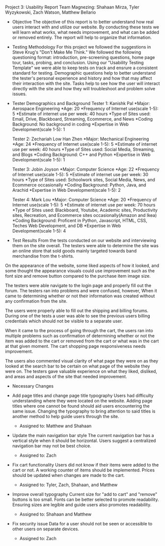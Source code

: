 Project 3: Usability Report
Team Magnezing: Shahaan Mirza, Tyler Wyzykowski, Zach Watson, Matthew Bellario

* Objective
    The objective of this report is to better understand how real users interact with and utilize our website. By conducting these tests we will learn what works, what needs improvement, and what can be added or removed entirely. The report will help to organize that information.

* Testing Methodology
    For this project we followed the suggestions in Steve Krug's "Don't Make Me Think." We followed the following questioning format: introduction, pre-screening questions, home page tour, tasks, probing, and conclusion. Using our "Usability Testing Template" we were able to keep tests on track and ensrure a consistent standard for testing.
    Demographic questions help to better understand the tester's personal experience and history and how that may affect their interaction with the site. Tasks help to see how the user will interact directly with the site and how they will troubleshoot and problem solve issues.

* Tester Demographics and Background
    Tester 1: Kanishk Pal
    *Major: Aerospace Engineering
    *Age: 20
    *Frequency of Internet use(scale 1-5): 5
    *Estimate of internet use per week: 40 hours
    *Type of Sites used: Email, Drive, Blackboard, Streaming, Ecommerce, and News
    *Coding Background: No background in coding
    *Expertise in Web Development(scale 1-5): 1

    Tester 2: Zechariah Low Han Zhen
    *Major: Mechanical Engineering
    *Age: 24
    *Frequency of Internet use(scale 1-5): 5
    *Estimate of internet use per week: 40 hours
    *Type of Sites used: Social Media, Streaming, and Blogs
    *Coding Background: C++ and Python
    *Expertise in Web Development(scale 1-5): 1

    Tester 3: Jobin Joyson
    *Major: Computer Science
    *Age: 22
    *Frequency of Internet use(scale 1-5): 5
    *Estimate of internet use per week: 30 hours
    *Type of Sites used: Schoolwork sites, Social Media, News, and Ecommerce occasionally
    *Coding Background: Python, Java, and Arachid
    *Expertise in Web Development(scale 1-5): 2

    Tester 4: Mark Lou
    *Major: Computer Science
    *Age: 20
    *Frequency of Internet use(scale 1-5): 5
    *Estimate of internet use per week: 70 hours
    *Type of Sites used: Blackboard, Youtube, Academic sites, Productivity sites, Recreation, and Ecommerce sites occasionally(Amazon and Ikea)
    *Coding Background: Proficent in Python, Javascript, HTML, CSS, Teches Web Development, and DB
    *Expertise in Web Development(scale 1-5): 4

* Test Results
From the tests conducted on our website and interviewing them on the site overall. The testers were able to determine the site was an online store that sold goods mainly targeted towards band merchandise from the t-shirts.

On the appearance of the website, some liked aspects of how it looked, and some thought the appearance visuals could use improvement such as the font size and remove button compared to the purchase item image size.

The testers were able navigate to the login page and properly fill out the forum. The testers ran into problems and were confused, however, When it came to determining whether or not their information was created without any confirmation from the site.

The users were properly able to fill out the shipping and billing forums. During one of the tests a user was able to see the previous users billing credentials which should not be visible to a separate user.

When it came to the process of going through the cart, the users ran into multiple problems such as confirmation of determining whether or not the item was added to the cart or removed from the cart or what was in the cart at that given moment. The cart shopping page responsiveness needs improvement.

The users also commented visual clarity of what page they were on as they looked at the search bar to be certain on what page of the website they were on. The testers gave valuable experience on what they liked, disliked, and areas and aspects of the site that needed improvement.

* Necessary Changes
- Add page titles and change page title typography
  Users had difficulty understanding where they were located on the website. Adding page titles where one cannot be found should aid users encountering the same issue. Changing the typography to bring attention to said titles is another method to help guide users through the site.
  * Assigned to: Matthew and Shahaan

- Update the main navigation bar style
  The current navigation bar has a vertical style when it should be horizontal. Users suggest a centralized navigation bar may not be best choice.
  * Assigned to: Zach

- Fix cart functionality
  Users did not know if their items were added to the cart or not. A working counter of items should be implemented. Prices should be updated when changes are made to the cart.
  * Assigned to: Tyler, Zach, Shahaan, and Matthew

- Improve overall typography
  Current size for "add to cart" and "remove" buttons is too small. Fonts can be better selected to promote readability. Ensuring sizes are legible and guide users also promotes readability.
  * Assigned to: Shahaan and Matthew

- Fix security issue
  Data for a user should not be seen or accessible to other users on separate devices.
  * Assigned to: Zach
